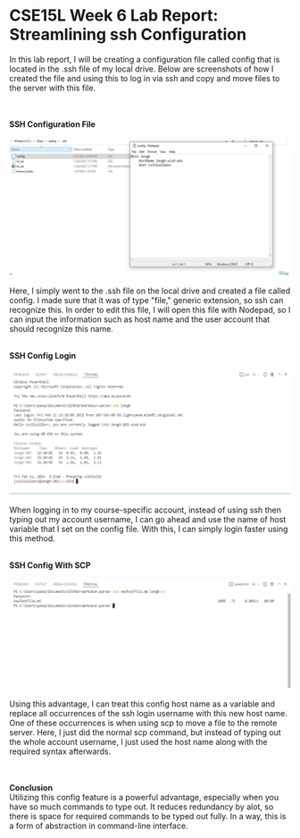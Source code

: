 # CSE15L Week 6 Lab Report: Streamlining ssh Configuration

In this lab report, I will be creating a configuration file called config that is located in the .ssh file of
my local drive. Below are screenshots of how I created the file and using this to log in via ssh and copy and 
move files to the server with this file.
<br><br><br>

**SSH Configuration File**
<br><br>
![SSH Config Picture](https://raw.githubusercontent.com/spadmanaban25/cse15l-lab-report/main/Week%206%20Lab%20Report%20Images/ssh%20config%20location.JPG)
<br><br>
Here, I simply went to the .ssh file on the local drive and created a file called config. I made sure that it was of
type "file," generic extension, so ssh can recognize this. In order to edit this file, I will open this file with 
Nodepad, so I can input the information such as host name and the user account that should recognize this name. 
<br><br>

**SSH Config Login**
<br><br>
![SSH Config Login](https://raw.githubusercontent.com/spadmanaban25/cse15l-lab-report/main/Week%206%20Lab%20Report%20Images/ssh%20config%20login.JPG)
<br><br>
When logging in to my course-specific account, instead of using ssh then typing out my account username, I can go ahead and use the name of host variable
that I set on the config file. With this, I can simply login faster using this method.
<br><br>

**SSH Config With SCP**
<br><br>
![SSH Config scp file](https://raw.githubusercontent.com/spadmanaban25/cse15l-lab-report/main/Week%206%20Lab%20Report%20Images/ssh%20config%20copy%20file.JPG)
<br><br>
Using this advantage, I can treat this config host name as a variable and replace all occurrences of the ssh login username with this
new host name. One of these occurrences is when using scp to move a file to the remote server. Here, I just did the normal scp
command, but instead of typing out the whole account username, I just used the host name along with the required syntax afterwards. 

<br><br>
**Conclusion**
<br>
Utilizing this config feature is a powerful advantage, especially when you have so much commands to type out. It reduces redundancy
by alot, so there is space for required commands to be typed out fully. In a way, this is a form of abstraction in command-line interface.
